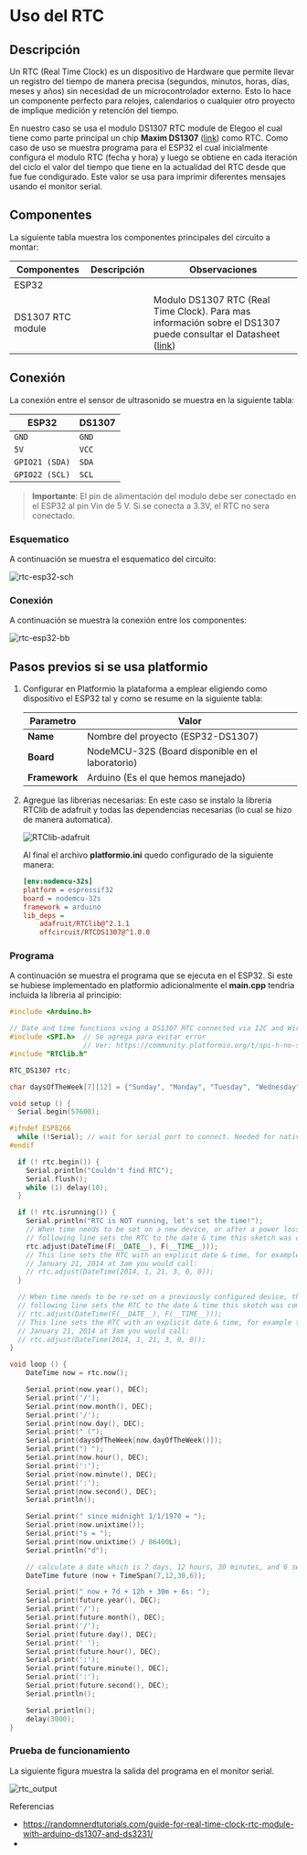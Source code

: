 # Uso del RTC

## Descripción

Un RTC (Real Time Clock) es un dispositivo de Hardware que permite llevar un registro del tiempo de manera precisa (segundos, minutos, horas, días, meses y años) sin necesidad de un microcontrolador externo. Esto lo hace un componente perfecto para relojes, calendarios o cualquier otro proyecto de implique medición y retención del tiempo. 

En nuestro caso se usa el modulo DS1307 RTC module  de Elegoo el cual tiene como parte principal un chip **Maxim DS1307** ([link](https://cdn.sparkfun.com/datasheets/BreakoutBoards/DS1307.pdf)) como RTC.
Como caso de uso se muestra programa para el ESP32 el cual inicialmente configura el modulo RTC (fecha y hora) y luego se obtiene en cada iteración del ciclo el valor del tiempo que tiene en la actualidad del RTC desde que fue fue condigurado. Este valor se usa para imprimir diferentes mensajes usando el monitor serial.

## Componentes

La siguiente tabla muestra los componentes principales del circuito a montar:

|Componentes|Descripción|Observaciones|
|---|---|---|
|ESP32|||
|DS1307 RTC module||Modulo DS1307 RTC (Real Time Clock). Para mas información sobre el DS1307 puede consultar el Datasheet ([link](https://www.sparkfun.com/datasheets/Components/DS1307.pdf))|

## Conexión

La conexión entre el sensor de ultrasonido se muestra en la siguiente tabla:

|ESP32|DS1307|
|---|---|
|```GND```|```GND```|
|```5V```|```VCC```|
|```GPIO21 (SDA)```|```SDA```|
|```GPIO22 (SCL)```|```SCL```|

> **Importante**: El pin de alimentación del modulo debe ser conectado en el ESP32 al pin Vin de 5 V. Si se conecta a 3.3V, el RTC no sera conectado.

### Esquematico

A continuación se muestra el esquematico del circuito:

![rtc-esp32-sch](rtc_esp32_sch.png)

### Conexión

A continuación se muestra la conexión entre los componentes:

![rtc-esp32-bb](rtc_esp32_bb.png)

## Pasos previos si se usa platformio

1. Configurar en Platformio la plataforma a emplear eligiendo como dispositivo el ESP32 tal y como se resume en la siguiente tabla:
   
   |Parametro|Valor|
   |---|---|
   |**Name**|Nombre del proyecto (ESP32-DS1307)|
   |**Board**|NodeMCU-32S (Board disponible en el laboratorio)|
   |**Framework**|Arduino (Es el que hemos manejado)|

2. Agregue las librerias necesarias: En este caso se instalo la libreria RTClib de adafruit y todas las dependencias necesarias (lo cual se hizo de manera automatica).
   
   ![RTClib-adafruit](adafruit_library.png)

   Al final el archivo **platformio.ini** quedo configurado de la siguiente manera:
    
    ```ini
    [env:nodemcu-32s]
    platform = espressif32
    board = nodemcu-32s
    framework = arduino
    lib_deps = 
    	adafruit/RTClib@^2.1.1
    	offcircuit/RTCDS1307@^1.0.0
    ```

### Programa

A continuación se muestra el programa que se ejecuta en el ESP32. Si este se hubiese implementado en platformio adicionalmente el **main.cpp** tendria incluida la libreria al principio:

```ino
#include <Arduino.h>

// Date and time functions using a DS1307 RTC connected via I2C and Wire lib
#include <SPI.h>  // Se agrega para evitar error
                  // Ver: https://community.platformio.org/t/spi-h-no-such-file-or-directory/12050/8
#include "RTClib.h"

RTC_DS1307 rtc;

char daysOfTheWeek[7][12] = {"Sunday", "Monday", "Tuesday", "Wednesday", "Thursday", "Friday", "Saturday"};

void setup () {
  Serial.begin(57600);

#ifndef ESP8266
  while (!Serial); // wait for serial port to connect. Needed for native USB
#endif

  if (! rtc.begin()) {
    Serial.println("Couldn't find RTC");
    Serial.flush();
    while (1) delay(10);
  }

  if (! rtc.isrunning()) {
    Serial.println("RTC is NOT running, let's set the time!");
    // When time needs to be set on a new device, or after a power loss, the
    // following line sets the RTC to the date & time this sketch was compiled
    rtc.adjust(DateTime(F(__DATE__), F(__TIME__)));
    // This line sets the RTC with an explicit date & time, for example to set
    // January 21, 2014 at 3am you would call:
    // rtc.adjust(DateTime(2014, 1, 21, 3, 0, 0));
  }

  // When time needs to be re-set on a previously configured device, the
  // following line sets the RTC to the date & time this sketch was compiled
  // rtc.adjust(DateTime(F(__DATE__), F(__TIME__)));
  // This line sets the RTC with an explicit date & time, for example to set
  // January 21, 2014 at 3am you would call:
  // rtc.adjust(DateTime(2014, 1, 21, 3, 0, 0));
}

void loop () {
    DateTime now = rtc.now();

    Serial.print(now.year(), DEC);
    Serial.print('/');
    Serial.print(now.month(), DEC);
    Serial.print('/');
    Serial.print(now.day(), DEC);
    Serial.print(" (");
    Serial.print(daysOfTheWeek[now.dayOfTheWeek()]);
    Serial.print(") ");
    Serial.print(now.hour(), DEC);
    Serial.print(':');
    Serial.print(now.minute(), DEC);
    Serial.print(':');
    Serial.print(now.second(), DEC);
    Serial.println();

    Serial.print(" since midnight 1/1/1970 = ");
    Serial.print(now.unixtime());
    Serial.print("s = ");
    Serial.print(now.unixtime() / 86400L);
    Serial.println("d");

    // calculate a date which is 7 days, 12 hours, 30 minutes, and 6 seconds into the future
    DateTime future (now + TimeSpan(7,12,30,6));

    Serial.print(" now + 7d + 12h + 30m + 6s: ");
    Serial.print(future.year(), DEC);
    Serial.print('/');
    Serial.print(future.month(), DEC);
    Serial.print('/');
    Serial.print(future.day(), DEC);
    Serial.print(' ');
    Serial.print(future.hour(), DEC);
    Serial.print(':');
    Serial.print(future.minute(), DEC);
    Serial.print(':');
    Serial.print(future.second(), DEC);
    Serial.println();

    Serial.println();
    delay(3000);
}
```

### Prueba de funcionamiento

La siguiente figura muestra la salida del programa en el monitor serial.  

![rtc_output](rtc_output.png)

Referencias
* https://randomnerdtutorials.com/guide-for-real-time-clock-rtc-module-with-arduino-ds1307-and-ds3231/
* 
